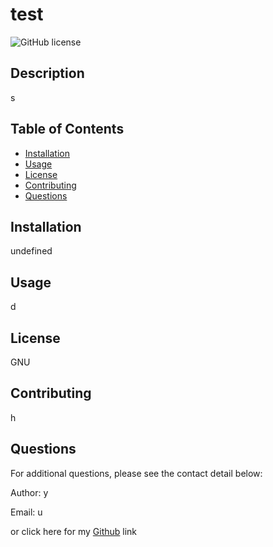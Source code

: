 # test

  ![GitHub license](https://img.shields.io/badge/license-GNU-blue.svg)
  ## Description

  s
  ## Table of Contents

  * [Installation](#Installation)
  * [Usage](#Usage)
  * [License](#License)
  * [Contributing](#Contributing)
  * [Questions](#Questions)
  
  ## Installation
  undefined
  
  ## Usage
  d

  ## License
  GNU

  ## Contributing
  h



  ## Questions

  For additional questions, please see the contact detail below:

  Author: y

  Email: u

  or click here for my [Github]( https://github.com/i) link

  
